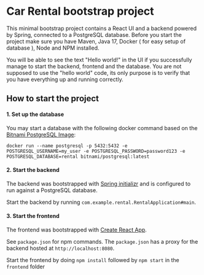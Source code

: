 # Car Rental bootstrap project

This minimal bootstrap project contains a React UI and a backend powered by Spring, connected to a PostgreSQL database.
Before you start the project make sure you have Maven, Java 17, Docker ( for easy setup of database ), Node and NPM installed. 

You will be able to see the text "Hello world!" in the UI if you successfully manage to start the backend, frontend and the database. You are not supposed to use the "hello world" code, its only purpose is to verify that you have everything up and running correctly. 

## How to start the project

#### 1. Set up the database
You may start a database with the following docker command based on the [Bitnami PostgreSQL Image](https://hub.docker.com/r/bitnami/postgresql/):

`docker run --name postgresql -p 5432:5432 -e POSTGRESQL_USERNAME=my_user -e POSTGRESQL_PASSWORD=password123 -e POSTGRESQL_DATABASE=rental bitnami/postgresql:latest`


#### 2. Start the backend 
The backend was bootstrapped with [Spring initializr](https://start.spring.io/) and is configured to run against a PostgreSQL database.

Start the backend by running  `com.example.rental.RentalApplication#main`.


#### 3. Start the frontend
The frontend was bootstrapped with [Create React App](https://github.com/facebook/create-react-app).

See `package.json` for npm commands. The `package.json` has a proxy for the backend hosted at `http://localhost:8080`.

Start the frontend by doing `npm install` followed by `npm start` in the `frontend` folder

